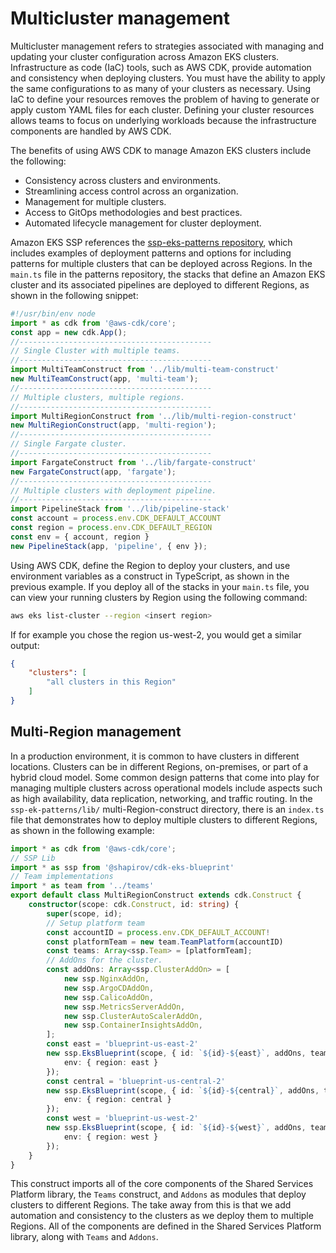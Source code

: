 # Multicluster management

Multicluster management refers to strategies associated with managing and updating your cluster configuration across Amazon EKS clusters. Infrastructure as code (IaC) tools, such as AWS CDK, provide automation and consistency when deploying clusters. You must have the ability to apply the same configurations to as many of your clusters as necessary. Using IaC to define your resources removes the problem of having to generate or apply custom YAML files for each cluster. Defining your cluster resources allows teams to focus on underlying workloads because the infrastructure components are handled by AWS CDK. 

The benefits of using AWS CDK to manage Amazon EKS clusters include the following:
- Consistency across clusters and environments.
- Streamlining access control across an organization.
- Management for multiple clusters.
- Access to GitOps methodologies and best practices.
- Automated lifecycle management for cluster deployment.

Amazon EKS SSP references the [ssp-eks-patterns repository](https://github.com/aws-samples/ssp-eks-patterns), which includes examples of deployment patterns and options for including patterns for multiple clusters that can be deployed across Regions. In the `main.ts` file in the patterns repository, the stacks that define an Amazon EKS cluster and its associated pipelines are deployed to different Regions, as shown in the following snippet:

```typescript
#!/usr/bin/env node
import * as cdk from '@aws-cdk/core';
const app = new cdk.App();
//-------------------------------------------
// Single Cluster with multiple teams.
//-------------------------------------------
import MultiTeamConstruct from '../lib/multi-team-construct'
new MultiTeamConstruct(app, 'multi-team');
//-------------------------------------------
// Multiple clusters, multiple regions.
//-------------------------------------------
import MultiRegionConstruct from '../lib/multi-region-construct'
new MultiRegionConstruct(app, 'multi-region');
//-------------------------------------------
// Single Fargate cluster.
//-------------------------------------------
import FargateConstruct from '../lib/fargate-construct'
new FargateConstruct(app, 'fargate');
//-------------------------------------------
// Multiple clusters with deployment pipeline.
//-------------------------------------------
import PipelineStack from '../lib/pipeline-stack'
const account = process.env.CDK_DEFAULT_ACCOUNT
const region = process.env.CDK_DEFAULT_REGION
const env = { account, region }
new PipelineStack(app, 'pipeline', { env });
```

Using AWS CDK, define the Region to deploy your clusters, and use environment variables as a construct in TypeScript, as shown in the previous example. If you deploy all of the stacks in your `main.ts` file, you can view your running clusters by Region using the following command:

```bash
aws eks list-cluster --region <insert region>
```

If for example you chose the region us-west-2, you would get a similar output:
```json
{
    "clusters": [
        "all clusters in this Region"
    ]
}
```

## Multi-Region management 

In a production environment, it is common to have clusters in different locations. Clusters can be in different Regions, on-premises, or part of a hybrid cloud model. Some common design patterns that come into play for managing multiple clusters across operational models include aspects such as high availability, data replication, networking, and traffic routing. In the `ssp-ek-patterns/lib/` multi-Region-construct directory, there is an `index.ts` file that demonstrates how to deploy multiple clusters to different Regions, as shown in the following example:

```typescript
import * as cdk from '@aws-cdk/core';
// SSP Lib
import * as ssp from '@shapirov/cdk-eks-blueprint'
// Team implementations
import * as team from '../teams'
export default class MultiRegionConstruct extends cdk.Construct {
    constructor(scope: cdk.Construct, id: string) {
        super(scope, id);
        // Setup platform team
        const accountID = process.env.CDK_DEFAULT_ACCOUNT!
        const platformTeam = new team.TeamPlatform(accountID)
        const teams: Array<ssp.Team> = [platformTeam];
        // AddOns for the cluster.
        const addOns: Array<ssp.ClusterAddOn> = [
            new ssp.NginxAddOn,
            new ssp.ArgoCDAddOn,
            new ssp.CalicoAddOn,
            new ssp.MetricsServerAddOn,
            new ssp.ClusterAutoScalerAddOn,
            new ssp.ContainerInsightsAddOn,
        ];
        const east = 'blueprint-us-east-2'
        new ssp.EksBlueprint(scope, { id: `${id}-${east}`, addOns, teams }, {
            env: { region: east }
        });
        const central = 'blueprint-us-central-2'
        new ssp.EksBlueprint(scope, { id: `${id}-${central}`, addOns, teams }, {
            env: { region: central }
        });
        const west = 'blueprint-us-west-2'
        new ssp.EksBlueprint(scope, { id: `${id}-${west}`, addOns, teams }, {
            env: { region: west }
        });
    }
}
```
This construct imports all of the core components of the Shared Services Platform library, the `Teams` construct, and `Addons` as modules that deploy clusters to different Regions. The take away from this is that we add automation and consistency to the clusters as we deploy them to multiple Regions. All of the components are defined in the Shared Services Platform library, along with `Teams` and `Addons`. 